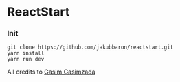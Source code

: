 # ReactStart
### Init
```
git clone https://github.com/jakubbaron/reactstart.git
yarn install
yarn run dev
```
All credits to [Gasim Gasimzada](https://medium.com/front-end-hacking/what-are-npm-yarn-babel-and-webpack-and-how-to-properly-use-them-d835a758f987)
